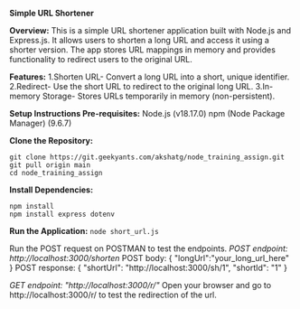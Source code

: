 **Simple URL Shortener**

**Overview:**
This is a simple URL shortener application built with Node.js and Express.js. It allows users to shorten a long URL and access it using a shorter version. The app stores URL mappings in memory and provides functionality to redirect users to the original URL.

**Features:**
1.Shorten URL- Convert a long URL into a short, unique identifier.
2.Redirect- Use the short URL to redirect to the original long URL.
3.In-memory Storage- Stores URLs temporarily in memory (non-persistent).

**Setup Instructions
Pre-requisites:**
Node.js (v18.17.0)
npm (Node Package Manager) (9.6.7)

**Clone the Repository:**
```
git clone https://git.geekyants.com/akshatg/node_training_assign.git
git pull origin main
cd node_training_assign
```


**Install Dependencies:**
```
npm install
npm install express dotenv
```


**Run the Application:**
`node short_url.js`

Run the POST request on POSTMAN to test the endpoints.
_POST endpoint: http://localhost:3000/shorten_
POST body: {
    "longUrl":"your_long_url_here"
}
POST response: {
    "shortUrl": "http://localhost:3000/sh/1",
    "shortId": "1"
}

_GET endpoint: "http://localhost:3000/r/<shortId>"_
Open your browser and go to http://localhost:3000/r/<shortId> to test the redirection of the url.